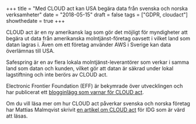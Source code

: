 +++
title = "Med CLOUD act kan USA begära data från svenska och norska verksamheter"
date = "2018-05-15"
draft = false
tags = ["GDPR, cloudact"]
showthedate = true
+++

CLOUD act är en ny amerikansk lag som gör det möjligt för myndigheter att
begära ut data från amerikanska molntjänst-företag oavsett i vilket land som
datan lagras i. Även om ett företag använder AWS i Sverige kan data överlämnas
till USA.

Safespring är en av flera lokala molntjänst-leverantörer som verkar i samma
land som datan och kunden, vilket gör att datan är säkrad under lokal
lagstiftning och inte berörs av CLOUD act.

Electronic Frontier Foundation (EFF) är bekymrade över utvecklingen och har publicerat ett [blogginlägg som varnar för CLOUD act][effcloudact].

Om du vill läsa mer om hur CLOUD act påverkar svenska och norska företag har
Mattias Malmqvist skrivit [en artikel om CLOUD act][cloudact] för IDG som är
värd att läsas.

[cloudact]: http://bit.ly/2IdBiu0
[effcloudact]: https://www.eff.org/deeplinks/2018/04/us-cloud-act-and-eu-privacy-protection-race-bottom
